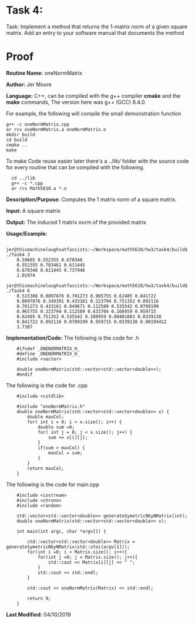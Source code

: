 # Task 4:
Task: Implement a method that returns the 1-matrix norm of a given square matrix. Add an entry to your software manual that documents the method
# Proof

**Routine Name:**          oneNormMatrix

**Author:** Jer Moore

**Language:** C++, can be compiled with the g++ compiler **cmake** and the **make** commands, The version here was g++ (GCC) 6.4.0.

For example, the following will compile the small demonstration function

    g++ -c oneNormMatrix.cpp
	ar rcv oneNormMatrix.a oneNormMatrix.o
	mkdir build
	cd build
	cmake ..
	make

  To make Code reuse easier later there's a ../lib/ folder with the source code for every routine that can be compiled with the following.

      cd ../lib
      g++ -c *.cpp
      ar rcv Math5610.a *.o

**Description/Purpose:** Computes the 1 matrix norm of a square matrix.

**Input:** A square matrix

**Output:** The induced 1 matrix norm of the provided matrix


**Usage/Example:**

		jer@thismachinelaughsatfascists:~/Workspace/math5610/hw3/task4/build$ ./Task4 3
		0.59665 0.552355 0.670348
		0.552355 0.783461 0.611445
		0.670348 0.611445 0.737946
		2.01974
		jer@thismachinelaughsatfascists:~/Workspace/math5610/hw3/task4/build$ ./Task4 6
		0.515308 0.0897876 0.701273 0.965755 0.62485 0.841722
		0.0897876 0.349391 0.433161 0.223794 0.751352 0.892116
		0.701273 0.433161 0.849671 0.112589 0.535542 0.0709199
		0.965755 0.223794 0.112589 0.633704 0.108959 0.959715
		0.62485 0.751352 0.535542 0.108959 0.00401003 0.0339138
		0.841722 0.892116 0.0709199 0.959715 0.0339138 0.00194412
		3.7387


**Implementation/Code:** The following is the code for .h

		#ifndef _ONENORMATRIX_H_
		#define _ONENORMATRIX_H_
		#include <vector>

		double oneNormMatrix(std::vector<std::vector<double>>);
		#endif

The following is the code for .cpp


		#include <cstdlib>

		#include "oneNormMatrix.h"
		double oneNormMatrix(std::vector<std::vector<double>> x) {
			double maxCol;
			for( int i = 0; i < x.size(); i++) {
				double sum =0;
				for( int j = 0; j < x.size(); j++) {
					sum += x[i][j];
				}
				if(sum > maxCol) {
					maxCol = sum;
				}
			}
			return maxCol;
		}


The following is the code for main.cpp

		#include <iostream>
		#include <chrono>
		#include <random>

		std::vector<std::vector<double>> generateSymetricNbyNMatrix(int);
		double oneNormMatrix(std::vector<std::vector<double>> x);

		int main(int argc, char *argv[]) {

			std::vector<std::vector<double>> Matrix = generateSymetricNbyNMatrix(std::stoi(argv[1]));
			for(int i =0; i < Matrix.size(); i++){
				for(int j =0; j < Matrix.size(); j++){
					std::cout << Matrix[i][j] << " ";
				}
				std::cout << std::endl;
			}

			std::cout << oneNormMatrix(Matrix) << std::endl;

			return 0;
		}



**Last Modified:** 04/10/2019
